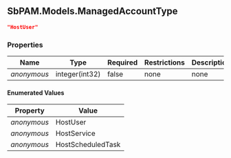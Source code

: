 
<h2 id="tocS_SbPAM.Models.ManagedAccountType">SbPAM.Models.ManagedAccountType</h2>

<a id="schemasbpam.models.managedaccounttype"></a>
<a id="schema_SbPAM.Models.ManagedAccountType"></a>
<a id="tocSsbpam.models.managedaccounttype"></a>
<a id="tocssbpam.models.managedaccounttype"></a>

```json
"HostUser"

```

### Properties

|Name|Type|Required|Restrictions|Description|
|---|---|---|---|---|
|*anonymous*|integer(int32)|false|none|none|

#### Enumerated Values

|Property|Value|
|---|---|
|*anonymous*|HostUser|
|*anonymous*|HostService|
|*anonymous*|HostScheduledTask|


